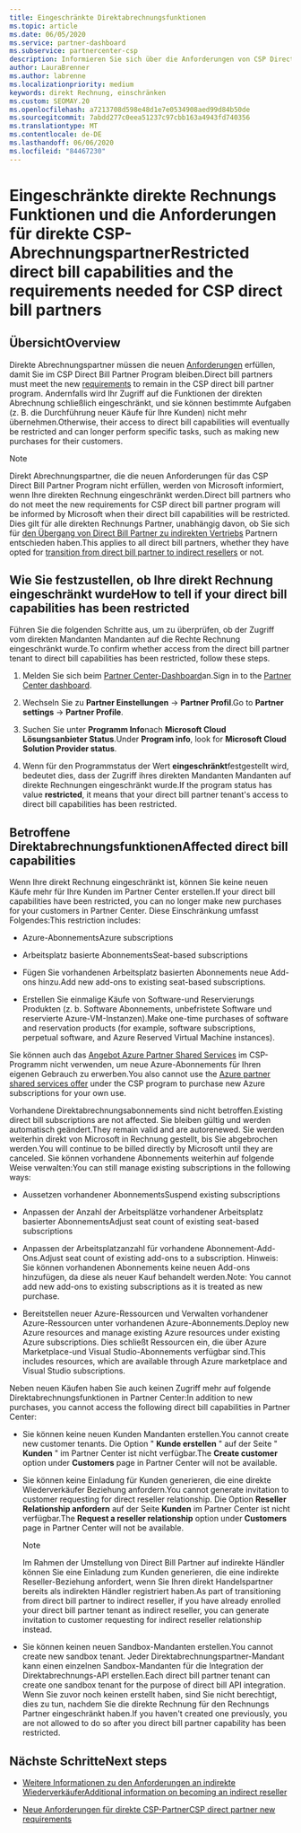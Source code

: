 ```yaml
---
title: Eingeschränkte Direktabrechnungsfunktionen
ms.topic: article
ms.date: 06/05/2020
ms.service: partner-dashboard
ms.subservice: partnercenter-csp
description: Informieren Sie sich über die Anforderungen von CSP Direct Bill Partner und darüber, was Sie tun müssen, um zu verhindern, dass Finden Sie heraus, ob ihre Funktionen eingeschränkt wurden.
author: LauraBrenner
ms.author: labrenne
ms.localizationpriority: medium
keywords: direkt Rechnung, einschränken
ms.custom: SEOMAY.20
ms.openlocfilehash: a7213708d598e48d1e7e0534908aed99d84b50de
ms.sourcegitcommit: 7abdd277c0eea51237c97cbb163a4943fd740356
ms.translationtype: MT
ms.contentlocale: de-DE
ms.lasthandoff: 06/06/2020
ms.locfileid: "84467230"
---
```

# <a name="restricted-direct-bill-capabilities-and-the-requirements-needed-for-csp-direct-bill-partners"></a><span data-ttu-id="2c6bb-105">Eingeschränkte direkte Rechnungs Funktionen und die Anforderungen für direkte CSP-Abrechnungspartner</span><span class="sxs-lookup"><span data-stu-id="2c6bb-105">Restricted direct bill capabilities and the requirements needed for CSP direct bill partners</span></span>  

## <a name="overview"></a><span data-ttu-id="2c6bb-106">Übersicht</span><span class="sxs-lookup"><span data-stu-id="2c6bb-106">Overview</span></span>

<span data-ttu-id="2c6bb-107">Direkte Abrechnungspartner müssen die neuen [Anforderungen](direct-partner-new-requirements.md) erfüllen, damit Sie im CSP Direct Bill Partner Program bleiben.</span><span class="sxs-lookup"><span data-stu-id="2c6bb-107">Direct bill partners must meet the new [requirements](direct-partner-new-requirements.md) to remain in the CSP direct bill partner program.</span></span> <span data-ttu-id="2c6bb-108">Andernfalls wird Ihr Zugriff auf die Funktionen der direkten Abrechnung schließlich eingeschränkt, und sie können bestimmte Aufgaben (z. B. die Durchführung neuer Käufe für Ihre Kunden) nicht mehr übernehmen.</span><span class="sxs-lookup"><span data-stu-id="2c6bb-108">Otherwise, their access to direct bill capabilities will eventually be restricted and can longer perform specific tasks, such as making new purchases for their customers.</span></span>

> [!Note]
> <span data-ttu-id="2c6bb-109">Direkt Abrechnungspartner, die die neuen Anforderungen für das CSP Direct Bill Partner Program nicht erfüllen, werden von Microsoft informiert, wenn Ihre direkten Rechnung eingeschränkt werden.</span><span class="sxs-lookup"><span data-stu-id="2c6bb-109">Direct bill partners who do not meet the new requirements for CSP direct bill partner program will be informed by Microsoft when their direct bill capabilities will be restricted.</span></span> <span data-ttu-id="2c6bb-110">Dies gilt für alle direkten Rechnungs Partner, unabhängig davon, ob Sie sich für [den Übergang von Direct Bill Partner zu indirekten Vertriebs](transition-direct-to-indirect.md) Partnern entschieden haben.</span><span class="sxs-lookup"><span data-stu-id="2c6bb-110">This applies to all direct bill partners, whether they have opted for [transition from direct bill partner to indirect resellers](transition-direct-to-indirect.md) or not.</span></span>  

## <a name="how-to-tell-if-your-direct-bill-capabilities-has-been-restricted"></a><span data-ttu-id="2c6bb-111">Wie Sie festzustellen, ob Ihre direkt Rechnung eingeschränkt wurde</span><span class="sxs-lookup"><span data-stu-id="2c6bb-111">How to tell if your direct bill capabilities has been restricted</span></span>

<span data-ttu-id="2c6bb-112">Führen Sie die folgenden Schritte aus, um zu überprüfen, ob der Zugriff vom direkten Mandanten Mandanten auf die Rechte Rechnung eingeschränkt wurde.</span><span class="sxs-lookup"><span data-stu-id="2c6bb-112">To confirm whether access from the direct bill partner tenant to direct bill capabilities has been restricted, follow these steps.</span></span>

1. <span data-ttu-id="2c6bb-113">Melden Sie sich beim [Partner Center-Dashboard](https://partner.microsoft.com/dashboard)an.</span><span class="sxs-lookup"><span data-stu-id="2c6bb-113">Sign in to the [Partner Center dashboard](https://partner.microsoft.com/dashboard).</span></span>

2. <span data-ttu-id="2c6bb-114">Wechseln Sie zu **Partner Einstellungen**  ->  **Partner Profil**.</span><span class="sxs-lookup"><span data-stu-id="2c6bb-114">Go to **Partner settings** -> **Partner Profile**.</span></span>

3. <span data-ttu-id="2c6bb-115">Suchen Sie unter **Programm Info**nach **Microsoft Cloud Lösungsanbieter Status**.</span><span class="sxs-lookup"><span data-stu-id="2c6bb-115">Under **Program info**, look for **Microsoft Cloud Solution Provider status**.</span></span>

4. <span data-ttu-id="2c6bb-116">Wenn für den Programmstatus der Wert **eingeschränkt**festgestellt wird, bedeutet dies, dass der Zugriff ihres direkten Mandanten Mandanten auf direkte Rechnungen eingeschränkt wurde.</span><span class="sxs-lookup"><span data-stu-id="2c6bb-116">If the program status has value **restricted**, it means that your direct bill partner tenant's access to direct bill capabilities has been restricted.</span></span>

## <a name="affected-direct-bill-capabilities"></a><span data-ttu-id="2c6bb-117">Betroffene Direktabrechnungsfunktionen</span><span class="sxs-lookup"><span data-stu-id="2c6bb-117">Affected direct bill capabilities</span></span>

<span data-ttu-id="2c6bb-118">Wenn Ihre direkt Rechnung eingeschränkt ist, können Sie keine neuen Käufe mehr für Ihre Kunden im Partner Center erstellen.</span><span class="sxs-lookup"><span data-stu-id="2c6bb-118">If your direct bill capabilities have been restricted, you can no longer make new purchases for your customers in Partner Center.</span></span> <span data-ttu-id="2c6bb-119">Diese Einschränkung umfasst Folgendes:</span><span class="sxs-lookup"><span data-stu-id="2c6bb-119">This restriction includes:</span></span>

- <span data-ttu-id="2c6bb-120">Azure-Abonnements</span><span class="sxs-lookup"><span data-stu-id="2c6bb-120">Azure subscriptions</span></span>

- <span data-ttu-id="2c6bb-121">Arbeitsplatz basierte Abonnements</span><span class="sxs-lookup"><span data-stu-id="2c6bb-121">Seat-based subscriptions</span></span>

- <span data-ttu-id="2c6bb-122">Fügen Sie vorhandenen Arbeitsplatz basierten Abonnements neue Add-ons hinzu.</span><span class="sxs-lookup"><span data-stu-id="2c6bb-122">Add new add-ons to existing seat-based subscriptions.</span></span>

- <span data-ttu-id="2c6bb-123">Erstellen Sie einmalige Käufe von Software-und Reservierungs Produkten (z. b. Software Abonnements, unbefristete Software und reservierte Azure-VM-Instanzen).</span><span class="sxs-lookup"><span data-stu-id="2c6bb-123">Make one-time purchases of software and reservation products (for example, software subscriptions, perpetual software, and Azure Reserved Virtual Machine instances).</span></span>

<span data-ttu-id="2c6bb-124">Sie können auch das [Angebot Azure Partner Shared Services](shared-services.md) im CSP-Programm nicht verwenden, um neue Azure-Abonnements für Ihren eigenen Gebrauch zu erwerben.</span><span class="sxs-lookup"><span data-stu-id="2c6bb-124">You also cannot use the [Azure partner shared services offer](shared-services.md) under the CSP program to purchase new Azure subscriptions for your own use.</span></span>

<span data-ttu-id="2c6bb-125">Vorhandene Direktabrechnungsabonnements sind nicht betroffen.</span><span class="sxs-lookup"><span data-stu-id="2c6bb-125">Existing direct bill subscriptions are not affected.</span></span> <span data-ttu-id="2c6bb-126">Sie bleiben gültig und werden automatisch geändert.</span><span class="sxs-lookup"><span data-stu-id="2c6bb-126">They remain valid and are autorenewed.</span></span> <span data-ttu-id="2c6bb-127">Sie werden weiterhin direkt von Microsoft in Rechnung gestellt, bis Sie abgebrochen werden.</span><span class="sxs-lookup"><span data-stu-id="2c6bb-127">You will continue to be billed directly by Microsoft until they are canceled.</span></span> <span data-ttu-id="2c6bb-128">Sie können vorhandene Abonnements weiterhin auf folgende Weise verwalten:</span><span class="sxs-lookup"><span data-stu-id="2c6bb-128">You can still manage existing subscriptions in the following ways:</span></span>

- <span data-ttu-id="2c6bb-129">Aussetzen vorhandener Abonnements</span><span class="sxs-lookup"><span data-stu-id="2c6bb-129">Suspend existing subscriptions</span></span>

- <span data-ttu-id="2c6bb-130">Anpassen der Anzahl der Arbeitsplätze vorhandener Arbeitsplatz basierter Abonnements</span><span class="sxs-lookup"><span data-stu-id="2c6bb-130">Adjust seat count of existing seat-based subscriptions</span></span>

- <span data-ttu-id="2c6bb-131">Anpassen der Arbeitsplatzanzahl für vorhandene Abonnement-Add-Ons.</span><span class="sxs-lookup"><span data-stu-id="2c6bb-131">Adjust seat count of existing add-ons to a subscription.</span></span> <span data-ttu-id="2c6bb-132">Hinweis: Sie können vorhandenen Abonnements keine neuen Add-ons hinzufügen, da diese als neuer Kauf behandelt werden.</span><span class="sxs-lookup"><span data-stu-id="2c6bb-132">Note: You cannot add new add-ons to existing subscriptions as it is treated as new purchase.</span></span>

- <span data-ttu-id="2c6bb-133">Bereitstellen neuer Azure-Ressourcen und Verwalten vorhandener Azure-Ressourcen unter vorhandenen Azure-Abonnements.</span><span class="sxs-lookup"><span data-stu-id="2c6bb-133">Deploy new Azure resources and manage existing Azure resources under existing Azure subscriptions.</span></span> <span data-ttu-id="2c6bb-134">Dies schließt Ressourcen ein, die über Azure Marketplace-und Visual Studio-Abonnements verfügbar sind.</span><span class="sxs-lookup"><span data-stu-id="2c6bb-134">This includes resources, which are available through Azure marketplace and Visual Studio subscriptions.</span></span>

<span data-ttu-id="2c6bb-135">Neben neuen Käufen haben Sie auch keinen Zugriff mehr auf folgende Direktabrechnungsfunktionen in Partner Center:</span><span class="sxs-lookup"><span data-stu-id="2c6bb-135">In addition to new purchases, you cannot access the following direct bill capabilities in Partner Center:</span></span>

- <span data-ttu-id="2c6bb-136">Sie können keine neuen Kunden Mandanten erstellen.</span><span class="sxs-lookup"><span data-stu-id="2c6bb-136">You cannot create new customer tenants.</span></span> <span data-ttu-id="2c6bb-137">Die Option " **Kunde erstellen** " auf der Seite " **Kunden** " im Partner Center ist nicht verfügbar.</span><span class="sxs-lookup"><span data-stu-id="2c6bb-137">The **Create customer** option under **Customers** page in Partner Center will not be available.</span></span>

- <span data-ttu-id="2c6bb-138">Sie können keine Einladung für Kunden generieren, die eine direkte Wiederverkäufer Beziehung anfordern.</span><span class="sxs-lookup"><span data-stu-id="2c6bb-138">You cannot generate invitation to customer requesting for direct reseller relationship.</span></span> <span data-ttu-id="2c6bb-139">Die Option **Reseller Relationship anfordern** auf der Seite **Kunden** im Partner Center ist nicht verfügbar.</span><span class="sxs-lookup"><span data-stu-id="2c6bb-139">The **Request a reseller relationship** option under **Customers** page in Partner Center will not be available.</span></span>

    >[!Note]
    ><span data-ttu-id="2c6bb-140">Im Rahmen der Umstellung von Direct Bill Partner auf indirekte Händler können Sie eine Einladung zum Kunden generieren, die eine indirekte Reseller-Beziehung anfordert, wenn Sie Ihren direkt Handelspartner bereits als indirekten Händler registriert haben.</span><span class="sxs-lookup"><span data-stu-id="2c6bb-140">As part of transitioning from direct bill partner to indirect reseller, if you have already enrolled your direct bill partner tenant as indirect reseller, you can generate invitation to customer requesting for indirect reseller relationship instead.</span></span>

- <span data-ttu-id="2c6bb-141">Sie können keinen neuen Sandbox-Mandanten erstellen.</span><span class="sxs-lookup"><span data-stu-id="2c6bb-141">You cannot create new sandbox tenant.</span></span> <span data-ttu-id="2c6bb-142">Jeder Direktabrechnungspartner-Mandant kann einen einzelnen Sandbox-Mandanten für die Integration der Direktabrechnungs-API erstellen.</span><span class="sxs-lookup"><span data-stu-id="2c6bb-142">Each direct bill partner tenant can create one sandbox tenant for the purpose of direct bill API integration.</span></span> <span data-ttu-id="2c6bb-143">Wenn Sie zuvor noch keinen erstellt haben, sind Sie nicht berechtigt, dies zu tun, nachdem Sie die direkte Rechnung für den Rechnungs Partner eingeschränkt haben.</span><span class="sxs-lookup"><span data-stu-id="2c6bb-143">If you haven't created one previously, you are not allowed to do so after you direct bill partner capability has been restricted.</span></span>  

## <a name="next-steps"></a><span data-ttu-id="2c6bb-144">Nächste Schritte</span><span class="sxs-lookup"><span data-stu-id="2c6bb-144">Next steps</span></span>

- [<span data-ttu-id="2c6bb-145">Weitere Informationen zu den Anforderungen an indirekte Wiederverkäufer</span><span class="sxs-lookup"><span data-stu-id="2c6bb-145">Additional information on becoming an indirect reseller</span></span>](https://assetsprod.microsoft.com/csp-directbill-to-indirect-transition.pdf)

- [<span data-ttu-id="2c6bb-146">Neue Anforderungen für direkte CSP-Partner</span><span class="sxs-lookup"><span data-stu-id="2c6bb-146">CSP direct partner new requirements</span></span>](direct-partner-new-requirements.md)